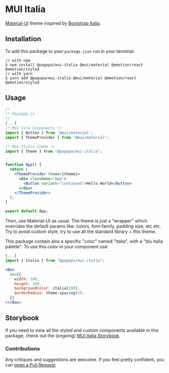 # MUI Italia

[Material-UI](https://mui.com/core/) theme inspired by [Bootstrap Italia](https://italia.github.io/bootstrap-italia/).

## Installation
To add this package to your `package.json` run in your terminal:
```console
// with npm
$ npm install @pagopa/mui-italia @mui/material @emotion/react @emotion/styled
// with yarn
$ yarn add @pagopa/mui-italia @mui/material @emotion/react @emotion/styled
```

## Usage

```jsx
/*
** MainApp.js
*/
[...]
/* MUI Core Components */
import { Button } from '@mui/material';
import { ThemeProvider } from "@mui/material";

/* MUI Italia theme */
import { theme } from "@pagopa/mui-italia";


function App() {
  return (
    <ThemeProvider theme={theme}>
      <div className="App">
        <Button variant="contained">Hello World</Button>
      </div>
    </ThemeProvider>
  );
}

export default App;

```

Then, use Material-UI as usual. The theme is just a "wrapper" which overrides the default params like: colors, font-family, padding size, etc etc.
Try to avoid custom style, try to use all the standard library + this theme.

This package contain also a specific "color" named "Italia", with a "blu italia palette". 
To use this _color_ in your component use:

```jsx
[...]
import { italia } from "@pagopa/mui-italia";

<Box
  sx={{
    width: 100,
    height: 100,
    backgroundColor: italia[200],
    borderRadius: theme.spacing(3),
  }}
></Box>
```

## Storybook
If you need to view all the styled and custom components available in this package, check out the (ongoing) [MUI Italia Storybook](https://mui-italia.vercel.app/).


### Contributions
Any critiques and suggestions are welcome. If you feel pretty confident, you can [open a Pull Request](https://github.com/pagopa/mui-italia/pulls)
